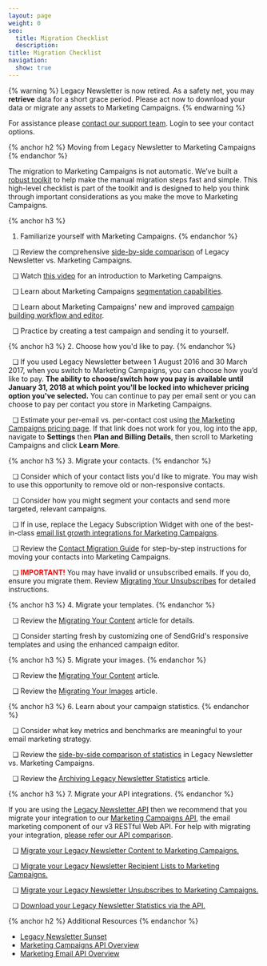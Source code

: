 ```yaml
---
layout: page
weight: 0
seo:
  title: Migration Checklist
  description:
title: Migration Checklist
navigation:
  show: true
---
```

{% warning %}
Legacy Newsletter is now retired.
As a safety net, you may **retrieve** data for a short grace period. Please act now to download your data or migrate any assets to Marketing Campaigns.
{% endwarning %}

For assistance please [contact our support team](https://support.sendgrid.com/). Login to see your contact options.

{% anchor h2 %}
Moving from Legacy Newsletter to Marketing Campaigns
{% endanchor %}

The migration to Marketing Campaigns is not automatic. We’ve built a [robust toolkit]({{root_url}}/User_Guide/Legacy_Newsletter/index.html) to help make the manual migration steps fast and simple. This high-level checklist is part of the toolkit and is designed to help you think through important considerations as you make the move to Marketing Campaigns.

{% anchor h3 %}
1. Familiarize yourself with Marketing Campaigns.
{% endanchor %}

&nbsp; &#x274f; Review the comprehensive [side-by-side comparison]({{root_url}}/User_Guide/Legacy_Newsletter/Side_by_Side_Comparisons/index.html) of Legacy Newsletter vs. Marketing Campaigns.

&nbsp; &#x274f; Watch [this video]({{root_url}}/User_Guide/Legacy_Newsletter/index.html) for an introduction to Marketing Campaigns.

&nbsp; &#x274f; Learn about Marketing Campaigns [segmentation capabilities]({{root_url}}/User_Guide/Marketing_Campaigns/Managing_Contacts/lists.html).

&nbsp; &#x274f; Learn about Marketing Campaigns' new and improved [campaign building workflow and editor]({{root_url}}/User_Guide/Legacy_Newsletter/Side_by_Side_Comparisons/campaign_building.html).

&nbsp; &#x274f; Practice by creating a test campaign and sending it to yourself.

{% anchor h3 %}
2. Choose how you'd like to pay.
{% endanchor %}

&nbsp; &#x274f; If you used Legacy Newsletter between 1 August 2016 and 30 March 2017, when you switch to Marketing Campaigns, you can choose how you’d like to pay. **The ability to choose/switch how you pay is available until January 31, 2018 at which point you'll be locked into whichever pricing option you've selected.** You can continue to pay per email sent or you can choose to pay per contact you store in Marketing Campaigns.

&nbsp; &#x274f; Estimate your per-email vs. per-contact cost using [the Marketing Campaigns pricing page]( https://app.sendgrid.com/settings/choose_how_you_pay). If that link does not work for you, log into the app, navigate to **Settings** then **Plan and Billing Details**, then scroll to Marketing Campaigns and click **Learn More**.

{% anchor h3 %}
3. Migrate your contacts.
{% endanchor %}

&nbsp; &#x274f; Consider which of your contact lists you'd like to migrate. You may wish to use this opportunity to remove old or non-responsive contacts.

&nbsp; &#x274f; Consider how you might segment your contacts and send more targeted, relevant campaigns.

&nbsp; &#x274f; If in use, replace the Legacy Subscription Widget with one of the best-in-class [email list growth integrations for Marketing Campaigns]({{root_url}}/User_Guide/Legacy_Newsletter/Migration_Tutorials/migrating_recipient_lists.html#-Replacing-the-Legacy-Newsletter-Subscription-Widget).

&nbsp; &#x274f; Review the [Contact Migration Guide]({{root_url}}/User_Guide/Legacy_Newsletter/Migration_Tutorials/migrating_recipient_lists.html) for step-by-step instructions for moving your contacts into Marketing Campaigns.

&nbsp; &#x274f; <b style="color:red">IMPORTANT!</b> You may have invalid or unsubscribed emails. If you do, ensure you migrate them. Review [Migrating Your Unsubscribes]({{root_url}}/User_Guide/Legacy_Newsletter/Migration_Tutorials/migrating_unsubscribes.html) for detailed instructions.

{% anchor h3 %}
4. Migrate your templates.
{% endanchor %}

&nbsp; &#x274f; Review the [Migrating Your Content]({{root_url}}/User_Guide/Legacy_Newsletter/Migration_Tutorials/migrating_content.html) article for details.

&nbsp; &#x274f; Consider starting fresh by customizing one of SendGrid's responsive templates and using the enhanced campaign editor.

{% anchor h3 %}
5. Migrate your images.
{% endanchor %}

&nbsp; &#x274f; Review the [Migrating Your Content]({{root_url}}/User_Guide/Legacy_Newsletter/Migration_Tutorials/migrating_content.html) article.

&nbsp; &#x274f; Review the [Migrating Your Images]({{root_url}}/User_Guide/Legacy_Newsletter/Migration_Tutorials/migrating_images.html) article.

{% anchor h3 %}
6. Learn about your campaign statistics.
{% endanchor %}

&nbsp; &#x274f; Consider what key metrics and benchmarks are meaningful to your email marketing strategy.

&nbsp; &#x274f; Review the [side-by-side comparison of statistics]({{root_url}}/User_Guide/Legacy_Newsletter/Side_by_Side_Comparisons/statistics_reporting.html) in Legacy Newsletter vs. Marketing Campaigns.

&nbsp; &#x274f; Review the [Archiving Legacy Newsletter Statistics]({{root_url}}/User_Guide/Legacy_Newsletter/Migration_Tutorials/downloading_historical_statistics.html) article.

{% anchor h3 %}
7. Migrate your API integrations.
{% endanchor %}

If you are using the [Legacy Newsletter API]({{root_url}}/API_Reference/Web_API/Legacy_Features/Marketing_Emails_API/index.html) then we recommend that you migrate your integration to our [Marketing Campaigns API]({{root_url}}/API_Reference/Web_API_v3/Marketing_Campaigns/index.html), the email marketing component of our v3 RESTful Web API. For help with migrating your integration, [please refer our API comparison]({{root_url}}/User_Guide/Legacy_Newsletter/Side_by_Side_Comparisons/api_comparison.html).

&nbsp; &#x274f; [Migrate your Legacy Newsletter Content to Marketing Campaigns.]({{root_url}}/User_Guide/Legacy_Newsletter/Migration_Tutorials/api_migration.html)

&nbsp; &#x274f; [Migrate your Legacy Newsletter Recipient Lists to Marketing Campaigns.]({{root_url}}/User_Guide/Legacy_Newsletter/Migration_Tutorials/api_migration.html)

&nbsp; &#x274f; [Migrate your Legacy Newsletter Unsubscribes to Marketing Campaigns.]({{root_url}}/User_Guide/Legacy_Newsletter/Migration_Tutorials/api_migration.html)

&nbsp; &#x274f; [Download your Legacy Newsletter Statistics via the API.]({{root_url}}/User_Guide/Legacy_Newsletter/Migration_Tutorials/api_migration.html)

{% anchor h2 %}
Additional Resources
{% endanchor %}

- [Legacy Newsletter Sunset]({{root_url}}/User_Guide/Legacy_Newsletter/index.html)
- [Marketing Campaigns API Overview]({{root_url}}/API_Reference/Web_API_v3/Marketing_Campaigns/index.html)
- [Marketing Email API Overview]({{root_url}}/API_Reference/Web_API/Legacy_Features/Marketing_Emails_API/index.html)
